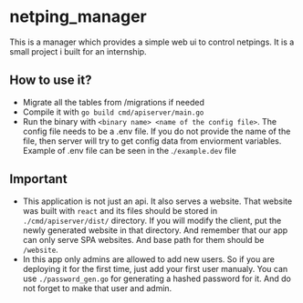 # netping_manager

This is a manager which provides a simple web ui to control netpings. It is a small project i built for an internship.

## How to use it?

- Migrate all the tables from /migrations if needed
- Compile it with `go build cmd/apiserver/main.go`
- Run the binary with `<binary name> <name of the config file>`. The config file needs to be a .env file. If you do not provide the name of the file, then server will try to get config data from enviorment variables. Example of .env file can be seen in the .`/example.dev` file

## Important

- This application is not just an api. It also serves a website. That website was built with `react` and its files should be stored in `./cmd/apiserver/dist/` directory. If you will modify the client, put the newly generated website in that directory. And remember that our app can only serve SPA websites. And base path for them should be `/website`.
- In this app only admins are allowed to add new users. So if you are deploying it for the first time, just add your first user manualy. You can use `./password_gen.go` for generating a hashed password for it. And do not forget to make that user and admin.
